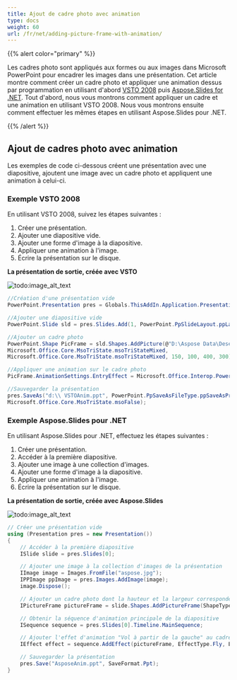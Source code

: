 ```yaml
---
title: Ajout de cadre photo avec animation
type: docs
weight: 60
url: /fr/net/adding-picture-frame-with-animation/
---
```


{{% alert color="primary" %}} 

Les cadres photo sont appliqués aux formes ou aux images dans Microsoft PowerPoint pour encadrer les images dans une présentation. Cet article montre comment créer un cadre photo et appliquer une animation dessus par programmation en utilisant d'abord [VSTO 2008](/slides/fr/net/adding-picture-frame-with-animation/) puis [Aspose.Slides for .NET](/slides/fr/net/adding-picture-frame-with-animation/). Tout d'abord, nous vous montrons comment appliquer un cadre et une animation en utilisant VSTO 2008. Nous vous montrons ensuite comment effectuer les mêmes étapes en utilisant Aspose.Slides pour .NET.

{{% /alert %}} 
## **Ajout de cadres photo avec animation**
Les exemples de code ci-dessous créent une présentation avec une diapositive, ajoutent une image avec un cadre photo et appliquent une animation à celui-ci.
### **Exemple VSTO 2008**
En utilisant VSTO 2008, suivez les étapes suivantes :

1. Créer une présentation.
1. Ajouter une diapositive vide.
1. Ajouter une forme d'image à la diapositive.
1. Appliquer une animation à l'image.
1. Écrire la présentation sur le disque.

**La présentation de sortie, créée avec VSTO** 

![todo:image_alt_text](adding-picture-frame-with-animation_1.png)



```c#
//Création d'une présentation vide
PowerPoint.Presentation pres = Globals.ThisAddIn.Application.Presentations.Add(Microsoft.Office.Core.MsoTriState.msoFalse);

//Ajouter une diapositive vide
PowerPoint.Slide sld = pres.Slides.Add(1, PowerPoint.PpSlideLayout.ppLayoutBlank);

//Ajouter un cadre photo
PowerPoint.Shape PicFrame = sld.Shapes.AddPicture(@"D:\Aspose Data\Desert.jpg",
Microsoft.Office.Core.MsoTriState.msoTriStateMixed,
Microsoft.Office.Core.MsoTriState.msoTriStateMixed, 150, 100, 400, 300);

//Appliquer une animation sur le cadre photo
PicFrame.AnimationSettings.EntryEffect = Microsoft.Office.Interop.PowerPoint.PpEntryEffect.ppEffectBoxIn;

//Sauvegarder la présentation
pres.SaveAs("d:\\ VSTOAnim.ppt", PowerPoint.PpSaveAsFileType.ppSaveAsPresentation,
Microsoft.Office.Core.MsoTriState.msoFalse);
```


### **Exemple Aspose.Slides pour .NET**
En utilisant Aspose.Slides pour .NET, effectuez les étapes suivantes :

1. Créer une présentation.
1. Accéder à la première diapositive.
1. Ajouter une image à une collection d'images.
1. Ajouter une forme d'image à la diapositive.
1. Appliquer une animation à l'image.
1. Écrire la présentation sur le disque.

**La présentation de sortie, créée avec Aspose.Slides** 

![todo:image_alt_text](adding-picture-frame-with-animation_2.png)



```c#
// Créer une présentation vide
using (Presentation pres = new Presentation())
{
    // Accéder à la première diapositive
    ISlide slide = pres.Slides[0];

    // Ajouter une image à la collection d'images de la présentation
    IImage image = Images.FromFile("aspose.jpg");
    IPPImage ppImage = pres.Images.AddImage(image);
    image.Dispose();

    // Ajouter un cadre photo dont la hauteur et la largeur correspondent à la hauteur et à la largeur de l'image
    IPictureFrame pictureFrame = slide.Shapes.AddPictureFrame(ShapeType.Rectangle, 50, 150, ppImage.Width, ppImage.Height, ppImage);

    // Obtenir la séquence d'animation principale de la diapositive
    ISequence sequence = pres.Slides[0].Timeline.MainSequence;

    // Ajouter l'effet d'animation "Vol à partir de la gauche" au cadre photo
    IEffect effect = sequence.AddEffect(pictureFrame, EffectType.Fly, EffectSubtype.Left, EffectTriggerType.OnClick);

    // Sauvegarder la présentation
    pres.Save("AsposeAnim.ppt", SaveFormat.Ppt);
}
```